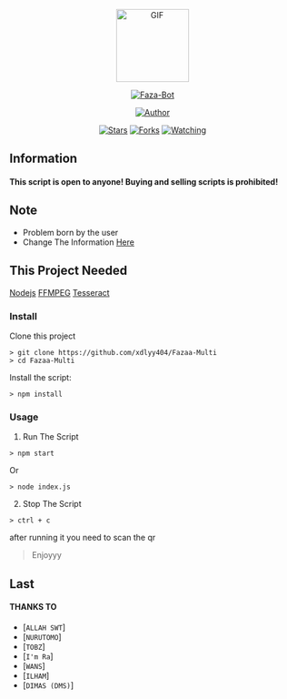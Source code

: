 <p align="center">
<img src="https://media4.giphy.com/media/jt7bAtEijhurm/giphy.gif" alt="GIF" width="128" height="128"/>
</p>
<p align="center">
<a href="#"><img title="Faza-Bot" src="https://img.shields.io/badge/Ichizza Bot-green?colorA=%23ff0000&colorB=%23017e40&style=for-the-badge"></a>
</p>
<p align="center">
<a href="https://github.com/xdlyy404"><img title="Author" src="https://img.shields.io/badge/Author-Fadly%20ID-orange.svg?style=for-the-badge&logo=github"></a>
</p>
<p align="center">
<a href="https://github.com/xdlyy404/Fazaa-Multi/stargazers/"><img title="Stars" src="https://img.shields.io/github/stars/xdlyy404/Fazaa-Multi?color=red&style=flat-square"></a>
<a href="https://github.com/xdlyy404/Fazaa-Multi/network/members"><img title="Forks" src="https://img.shields.io/github/forks/xdlyy404/Fazaa-Multi?color=red&style=flat-square"></a>
<a href="https://github.com/xdlyy404/Fazaa-Multi/watchers"><img title="Watching" src="https://img.shields.io/github/watchers/xdlyy404/Fazaa-Multi?label=Watchers&color=blue&style=flat-square"></a>
</p>


## Information

#### This script is open to anyone! Buying and selling scripts is prohibited!

## Note
- Problem born by the user
- Change The Information <a href="https://github.com/xdlyy404/Fazaa-Multi/blob/main/database.json">Here</a>

## This Project Needed
<a href="https://nodejs.org/en/">Nodejs</a>
<a href="https://www.ffmpeg.org/">FFMPEG</a>
<a href="https://tesseract-ocr.github.io/tessdoc/Downloads.html">Tesseract</a>

### Install
Clone this project

```
> git clone https://github.com/xdlyy404/Fazaa-Multi
> cd Fazaa-Multi
```

Install the script:

```
> npm install
```

### Usage
1. Run The Script

```
> npm start
```
Or
```
> node index.js
```


2. Stop The Script

```
> ctrl + c
```

after running it you need to scan the qr

> Enjoyyy

## Last

#### THANKS TO
* [`ALLAH SWT`]
* [`NURUTOMO`]
* [`TOBZ`]
* [`I'm Ra`]
* [`WANS`]
* [`ILHAM`]
* [`DIMAS (DMS)`]
